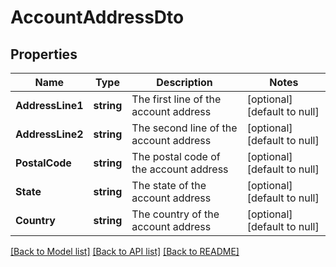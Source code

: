 # AccountAddressDto

## Properties
Name | Type | Description | Notes
------------ | ------------- | ------------- | -------------
**AddressLine1** | **string** | The first line of the account address | [optional] [default to null]
**AddressLine2** | **string** | The second line of the account address | [optional] [default to null]
**PostalCode** | **string** | The postal code of the account address | [optional] [default to null]
**State** | **string** | The state of the account address | [optional] [default to null]
**Country** | **string** | The country of the account address | [optional] [default to null]

[[Back to Model list]](../README.md#documentation-for-models) [[Back to API list]](../README.md#documentation-for-api-endpoints) [[Back to README]](../README.md)

